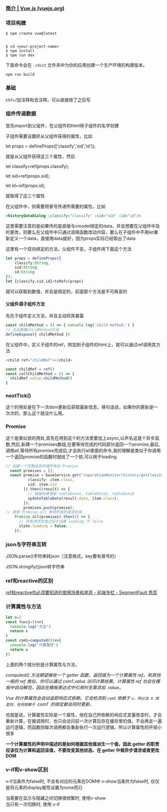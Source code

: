 ### [简介 | Vue.js (vuejs.org)](https://cn.vuejs.org/guide/introduction.html)

### 项目构建

```
$ npm create vue@latest


$ cd <your-project-name>
$ npm install
$ npm run dev
```

下面命令会在 `./dist` 文件夹中为你的应用创建一个生产环境的构建版本。

```
npm run build
```

### 基础

ctrl+/加注释和去注释，可以直接按了之后写

### 组件传递数据

首先import到父组件，在父组件的html用子组件的名字创建

子组件需要设置好从父组件获得的属性，比如

let props = defineProps(['classify','sid','id']);

就是从父组件获得这三个属性，然后

let classify=ref(props.classify);

let sid=ref(props.sid);

let id=ref(props.id);

就取得了这三个属性

在父组件中，则需要用冒号传递所需要的属性，比如

```html
<historyDataDialog :classify="classify" :sid="sid" :id="id"/>
```

这里需要注意的是如果传的是直接与vmodel绑定的data，并且想要在父组件中及时更改，则要么在父组件中只通过调用函数改动内容，要么在子组件中不用let重新定义一个data，直接用data就好，因为props实际已经取出了data

这里有一个双向绑定的方法，父组件不变，子组件用下面这个方法

```typescript
let props = defineProps({
    classify:String,
    sid:String,
    id:String
});
let {classify,sid,id}=toRefs(props)
```

就可以获取到数值，并且是绑定的，前面那个方法是不可再变的

#### 父组件调子组件方法

先在子组件定义方法，并且主动将其暴露

```typescript
const childMethod = () => { console.log('child method.') } 
// 主动暴露childMethod方法
defineExpose({ childMethod })
```

在父组件中，定义子组件的ref，附加到子组件的html上，就可以通过ref调用其方法

```typescript
<child ref="childRef"></child>

const childRef = ref()
const callChildMethod = () => {
  childRef.value.childMethod()
}
```

### nextTick()

这个的用处是在下一次dom更新后获取最新信息，换句话说，如果你的更新是一次次的，那么这个就没什么用。

### Promise

这个是类似锁的用处,首先在用到这个的方法里要加上async,以声名这是个异步函数,然后,新建一个promises数组,在要等待完成的代码部分返回一个promise,最后,调用all,等待所有promise完成后,才会执行all里面的命令,我的理解是类似于你调用一个返回promise的函数时就给了一个锁,可以用于loading

```typescript
// 创建一个空数组来存储所有的 Promise
  const promises = [];        
  const promise = baseService.get("/operationMonitor/history/getClassInfo", {
          classify: item.class,
          sid: item.sid
        }).then((result) => {
          // 根据结果更新 tableData1, tableData2, tableData3
          updateTableData(result.data, item.class);
        });
        promises.push(promise);
// 使用 Promise.all 等待所有的请求完成
    Promise.all(promises).then(() => {
      // 所有请求完成之后才设置 loading 为 false
      state.loading = false;
    });
```

### json与字符串互转

JSON.parse()字符串转json（注意格式，key要有冒号的）

JSON.stringify()json转字符串

### ref和reactive的区别

[ref和reactive你必须要知道的使用场景和差异 - 前端专栏 - SegmentFault 思否](https://segmentfault.com/a/1190000043356331)

### 计算属性与方法

```javascript
let x=2
const func1=()=>{
  console.log("方法")
  return x
}
const com1=computed(()=>{
  console.log("计算属性")
  return x
})
```

上面的两个就分别是计算属性与方法，

*computed() 方法期望接收一个 getter 函数，返回值为一个计算属性 ref。和其他一般的 ref 类似，你可以通过 com1.value 访问计算结果。计算属性 ref 也会在模板中自动解包，因此在模板表达式中引用时无需添加 .value。*

*Vue 的计算属性会自动追踪响应式依赖。它会检测到 `com1` 依赖于 `x，所以当 `x` 改变时，任何依赖于 `com1` 的绑定都会同时更新。*

也就是说，计算属性实际是一个属性，他在自己所依赖的响应式变量改变时，才会重新计算，在被调用时，也只会访问前一次计算后存在缓存里的值，不会再走一遍运行逻辑，而函数则每次调用都会重新执行一次运行逻辑，所以计算属性的开销小很多

**一个计算属性的声明中描述的是如何根据其他值派生一个值，因此 getter 的职责应该仅为计算和返回该值，不要改变其他状态、在 getter 中做异步请求或者更改 DOM**

### v-if和v-show区别

v-if当条件为false时, 不会有对应的元素在DOM中
v-show当条件为false时, 仅仅是将元素的display属性设置为none而已

当需要在显示与隐藏之间切换很频繁时, 使用v-show  
当只有一次切换时, 使用 v-if
